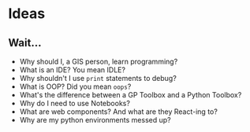 # Ideas

## Wait...

- Why should I, a GIS person, learn programming?
- What is an IDE? You mean IDLE?
- Why shouldn't I use `print` statements to debug?
- What is OOP? Did you mean `oops`?
- What's the difference between a GP Toolbox and a Python Toolbox?
- Why do I need to use Notebooks?
- What are web components? And what are they React-ing to?
- Why are my python environments messed up?